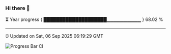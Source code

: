 ### Hi there 👋

⏳ Year progress { ████████████████████▁▁▁▁▁▁▁▁▁▁ } 68.02 %

---

⏰ Updated on Sat, 06 Sep 2025 06:19:29 GMT

![Progress Bar CI](https://github.com/liununu/liununu/workflows/Progress%20Bar%20CI/badge.svg)
